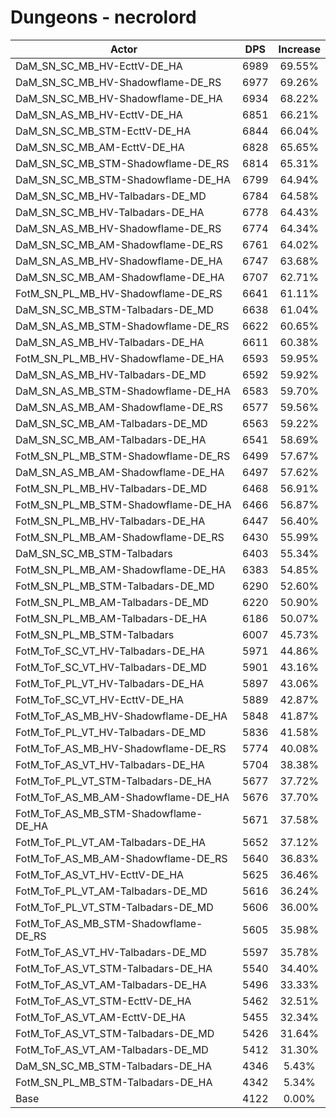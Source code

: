 # Dungeons - necrolord
| Actor | DPS | Increase |
|---|:---:|:---:|
|DaM_SN_SC_MB_HV-EcttV-DE_HA|6989|69.55%|
|DaM_SN_SC_MB_HV-Shadowflame-DE_RS|6977|69.26%|
|DaM_SN_SC_MB_HV-Shadowflame-DE_HA|6934|68.22%|
|DaM_SN_AS_MB_HV-EcttV-DE_HA|6851|66.21%|
|DaM_SN_SC_MB_STM-EcttV-DE_HA|6844|66.04%|
|DaM_SN_SC_MB_AM-EcttV-DE_HA|6828|65.65%|
|DaM_SN_SC_MB_STM-Shadowflame-DE_RS|6814|65.31%|
|DaM_SN_SC_MB_STM-Shadowflame-DE_HA|6799|64.94%|
|DaM_SN_SC_MB_HV-Talbadars-DE_MD|6784|64.58%|
|DaM_SN_SC_MB_HV-Talbadars-DE_HA|6778|64.43%|
|DaM_SN_AS_MB_HV-Shadowflame-DE_RS|6774|64.34%|
|DaM_SN_SC_MB_AM-Shadowflame-DE_RS|6761|64.02%|
|DaM_SN_AS_MB_HV-Shadowflame-DE_HA|6747|63.68%|
|DaM_SN_SC_MB_AM-Shadowflame-DE_HA|6707|62.71%|
|FotM_SN_PL_MB_HV-Shadowflame-DE_RS|6641|61.11%|
|DaM_SN_SC_MB_STM-Talbadars-DE_MD|6638|61.04%|
|DaM_SN_AS_MB_STM-Shadowflame-DE_RS|6622|60.65%|
|DaM_SN_AS_MB_HV-Talbadars-DE_HA|6611|60.38%|
|FotM_SN_PL_MB_HV-Shadowflame-DE_HA|6593|59.95%|
|DaM_SN_AS_MB_HV-Talbadars-DE_MD|6592|59.92%|
|DaM_SN_AS_MB_STM-Shadowflame-DE_HA|6583|59.70%|
|DaM_SN_AS_MB_AM-Shadowflame-DE_RS|6577|59.56%|
|DaM_SN_SC_MB_AM-Talbadars-DE_MD|6563|59.22%|
|DaM_SN_SC_MB_AM-Talbadars-DE_HA|6541|58.69%|
|FotM_SN_PL_MB_STM-Shadowflame-DE_RS|6499|57.67%|
|DaM_SN_AS_MB_AM-Shadowflame-DE_HA|6497|57.62%|
|FotM_SN_PL_MB_HV-Talbadars-DE_MD|6468|56.91%|
|FotM_SN_PL_MB_STM-Shadowflame-DE_HA|6466|56.87%|
|FotM_SN_PL_MB_HV-Talbadars-DE_HA|6447|56.40%|
|FotM_SN_PL_MB_AM-Shadowflame-DE_RS|6430|55.99%|
|DaM_SN_SC_MB_STM-Talbadars|6403|55.34%|
|FotM_SN_PL_MB_AM-Shadowflame-DE_HA|6383|54.85%|
|FotM_SN_PL_MB_STM-Talbadars-DE_MD|6290|52.60%|
|FotM_SN_PL_MB_AM-Talbadars-DE_MD|6220|50.90%|
|FotM_SN_PL_MB_AM-Talbadars-DE_HA|6186|50.07%|
|FotM_SN_PL_MB_STM-Talbadars|6007|45.73%|
|FotM_ToF_SC_VT_HV-Talbadars-DE_HA|5971|44.86%|
|FotM_ToF_SC_VT_HV-Talbadars-DE_MD|5901|43.16%|
|FotM_ToF_PL_VT_HV-Talbadars-DE_HA|5897|43.06%|
|FotM_ToF_SC_VT_HV-EcttV-DE_HA|5889|42.87%|
|FotM_ToF_AS_MB_HV-Shadowflame-DE_HA|5848|41.87%|
|FotM_ToF_PL_VT_HV-Talbadars-DE_MD|5836|41.58%|
|FotM_ToF_AS_MB_HV-Shadowflame-DE_RS|5774|40.08%|
|FotM_ToF_AS_VT_HV-Talbadars-DE_HA|5704|38.38%|
|FotM_ToF_PL_VT_STM-Talbadars-DE_HA|5677|37.72%|
|FotM_ToF_AS_MB_AM-Shadowflame-DE_HA|5676|37.70%|
|FotM_ToF_AS_MB_STM-Shadowflame-DE_HA|5671|37.58%|
|FotM_ToF_PL_VT_AM-Talbadars-DE_HA|5652|37.12%|
|FotM_ToF_AS_MB_AM-Shadowflame-DE_RS|5640|36.83%|
|FotM_ToF_AS_VT_HV-EcttV-DE_HA|5625|36.46%|
|FotM_ToF_PL_VT_AM-Talbadars-DE_MD|5616|36.24%|
|FotM_ToF_PL_VT_STM-Talbadars-DE_MD|5606|36.00%|
|FotM_ToF_AS_MB_STM-Shadowflame-DE_RS|5605|35.98%|
|FotM_ToF_AS_VT_HV-Talbadars-DE_MD|5597|35.78%|
|FotM_ToF_AS_VT_STM-Talbadars-DE_HA|5540|34.40%|
|FotM_ToF_AS_VT_AM-Talbadars-DE_HA|5496|33.33%|
|FotM_ToF_AS_VT_STM-EcttV-DE_HA|5462|32.51%|
|FotM_ToF_AS_VT_AM-EcttV-DE_HA|5455|32.34%|
|FotM_ToF_AS_VT_STM-Talbadars-DE_MD|5426|31.64%|
|FotM_ToF_AS_VT_AM-Talbadars-DE_MD|5412|31.30%|
|DaM_SN_SC_MB_STM-Talbadars-DE_HA|4346|5.43%|
|FotM_SN_PL_MB_STM-Talbadars-DE_HA|4342|5.34%|
|Base|4122|0.00%|

